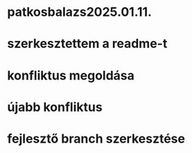 # patkosbalazs2025.01.11.
# szerkesztettem a readme-t
# konfliktus megoldása
# újabb konfliktus
# fejlesztő branch szerkesztése
